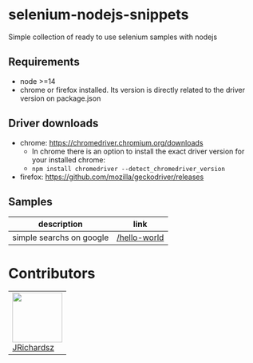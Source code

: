 # selenium-nodejs-snippets


Simple collection of ready to use selenium samples with nodejs

## Requirements

- node >=14
- chrome or firefox installed. Its version is directly related to the driver version on package.json

## Driver downloads

- chrome: https://chromedriver.chromium.org/downloads
  - In chrome there is an option to install the exact driver version for your installed chrome:
  - `npm install chromedriver --detect_chromedriver_version`
- firefox:  https://github.com/mozilla/geckodriver/releases


## Samples

| description | link |
|--|--|
|simple searchs on google | [/hello-world](./hello-world) |


# Contributors

<table>
  <tbody>
    <td>
      <img src="https://avatars0.githubusercontent.com/u/3322836?s=460&v=4" width="100px;"/>
      <br />
      <label><a href="http://jrichardsz.github.io/">JRichardsz</a></label>
      <br />
    </td>    
  </tbody>
</table>
